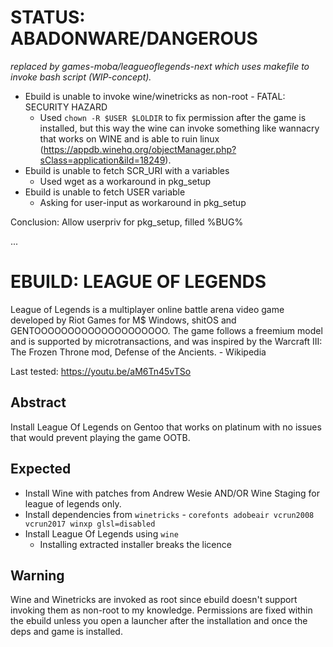 # STATUS: **ABADONWARE/DANGEROUS**
*replaced by games-moba/leagueoflegends-next which uses makefile to invoke bash script (WIP-concept).*
- Ebuild is unable to invoke wine/winetricks as non-root - FATAL: SECURITY HAZARD
  - Used `chown -R $USER $LOLDIR` to fix permission after the game is installed, but this way the wine can invoke something like wannacry that works on WINE and is able to ruin linux (https://appdb.winehq.org/objectManager.php?sClass=application&iId=18249).
- Ebuild is unable to fetch SCR_URI with a variables
  - Used wget as a workaround in pkg_setup
- Ebuild is unable to fetch USER variable
  - Asking for user-input as workaround in pkg_setup

Conclusion: Allow userpriv for pkg_setup, filled %BUG%

...

# EBUILD: LEAGUE OF LEGENDS
League of Legends is a multiplayer online battle arena video game developed by Riot Games for M$ Windows, shitOS and GENTOOOOOOOOOOOOOOOOOOOO.
The game follows a freemium model and is supported by microtransactions, and was inspired by the Warcraft III: The Frozen Throne mod, Defense of the Ancients. - Wikipedia

Last tested: https://youtu.be/aM6Tn45vTSo

## Abstract
Install League Of Legends on Gentoo that works on platinum with no issues that would prevent playing the game OOTB.

## Expected
- Install Wine with patches from Andrew Wesie AND/OR Wine Staging for league of legends only.
- Install dependencies from `winetricks` - `corefonts adobeair vcrun2008 vcrun2017 winxp glsl=disabled`
- Install League Of Legends using `wine` 
   - Installing extracted installer breaks the licence 

## Warning
Wine and Winetricks are invoked as root since ebuild doesn't support invoking them as non-root to my knowledge. Permissions are fixed within the ebuild unless you open a launcher after the installation and once the deps and game is installed.

